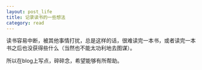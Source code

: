 ```yaml
---
layout: post_life
title: 记录读书的一些想法
category: read
---
```


读书容易中断，被其他事情打扰，总是这样的话，很难读完一本书，或者读完一本书之后也没获得些什么（当然也不能太功利地去图谋）。

所以在blog上写点，碎碎念，希望能够有所帮助。
